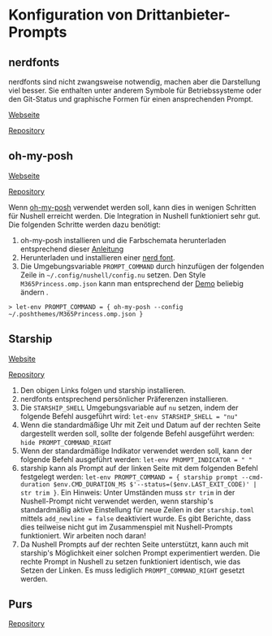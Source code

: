 # Konfiguration von Drittanbieter-Prompts

## nerdfonts

nerdfonts sind nicht zwangsweise notwendig, machen aber die Darstellung viel besser.
Sie enthalten unter anderem Symbole für Betriebssysteme oder den Git-Status und graphische Formen für einen ansprechenden Prompt.

[Webseite](https://www.nerdfonts.com)

[Repository](https://github.com/ryanoasis/nerd-fonts)

## oh-my-posh

[Webseite](https://ohmyposh.dev/)

[Repository](https://github.com/JanDeDobbeleer/oh-my-posh)

Wenn [oh-my-posh](https://ohmyposh.dev/) verwendet werden soll, kann dies in wenigen Schritten für Nushell erreicht werden. Die Integration in Nushell funktioniert sehr gut. Die folgenden Schritte werden dazu benötigt:

1. oh-my-posh installieren und die Farbschemata herunterladen entsprechend dieser [Anleitung](https://ohmyposh.dev/docs/linux#installation)
2. Herunterladen und installieren einer [nerd font](https://github.com/ryanoasis/nerd-fonts).
3. Die Umgebungsvariable `PROMPT_COMMAND` durch hinzufügen der folgenden Zeile in `~/.config/nushell/config.nu` setzen. Den Style `M365Princess.omp.json` kann man entsprechend der [Demo](https://ohmyposh.dev/docs/themes) beliebig ändern .

```shell
> let-env PROMPT_COMMAND = { oh-my-posh --config ~/.poshthemes/M365Princess.omp.json }
```

## Starship

[Website](https://starship.rs/)

[Repository](https://github.com/starship/starship)

1. Den obigen Links folgen und starship installieren.
2. nerdfonts entsprechend persönlicher Präferenzen installieren.
3. Die `STARSHIP_SHELL` Umgebungsvariable auf `nu` setzen, indem der folgende Befehl ausgeführt wird: `let-env STARSHIP_SHELL = "nu"`
4. Wenn die standardmäßige Uhr mit Zeit und Datum auf der rechten Seite dargestellt werden soll, sollte der folgende Befehl ausgeführt werden: `hide PROMPT_COMMAND_RIGHT`
5. Wenn der standardmäßige Indikator verwendet werden soll, kann der folgende Befehl ausgeführt werden: `let-env PROMPT_INDICATOR = " "`
6. starship kann als Prompt auf der linken Seite mit dem folgenden Befehl festgelegt werden: `let-env PROMPT_COMMAND = { starship prompt --cmd-duration $env.CMD_DURATION_MS $'--status=($env.LAST_EXIT_CODE)' | str trim }`. Ein Hinweis: Unter Umständen muss `str trim` in der Nushell-Prompt nicht verwendet werden, wenn starship's standardmäßig aktive Einstellung für neue Zeilen in der `starship.toml` mittels `add_newline = false` deaktiviert wurde. Es gibt Berichte, dass dies teilweise nicht gut im Zusammenspiel mit Nushell-Prompts funktioniert. Wir arbeiten noch daran!
7. Da Nushell Prompts auf der rechten Seite unterstützt, kann auch mit starship's Möglichkeit einer solchen Prompt experimentiert werden. Die rechte Prompt in Nushell zu setzen funktioniert identisch, wie das Setzen der Linken. Es muss lediglich `PROMPT_COMMAND_RIGHT` gesetzt werden.

## Purs

[Repository](https://github.com/xcambar/purs)
